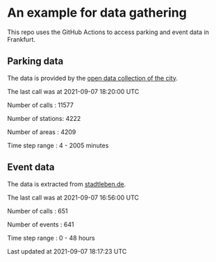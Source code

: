 # An example for data gathering

This repo uses the GitHub Actions to access parking and event data in Frankfurt.

## Parking data
The data is provided by the [open data collection of the city](https://www.offenedaten.frankfurt.de/).

The last call was at 2021-09-07 18:20:00 UTC

Number of calls   : 11577

Number of stations:  4222

Number of areas   :  4209

Time step range   :     4 -  2005 minutes


## Event data
The data is extracted from [stadtleben.de](https://stadtleben.de/frankfurt/).

The last call was at 2021-09-07 16:56:00 UTC

Number of calls   : 651

Number of events  : 641

Time step range   :   0 -  48 hours


Last updated at 2021-09-07 18:17:23 UTC
